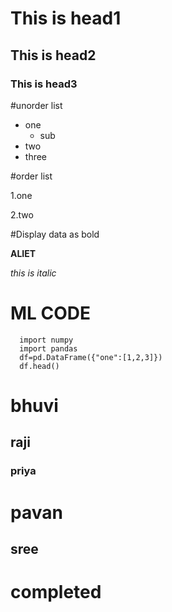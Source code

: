 # This is head1
## This is head2
### This is head3

#unorder list
* one
    * sub
* two
* three

#order list

1.one

2.two

#Display data as bold

**ALIET**


*this is italic*

# ML CODE

      import numpy
      import pandas
      df=pd.DataFrame({"one":[1,2,3]})
      df.head()
      
# bhuvi
## raji
### priya
# pavan
## sree


# completed
